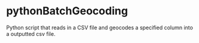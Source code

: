 # pythonBatchGeocoding
Python script that reads in a CSV file and geocodes a specified column into a outputted csv file.
